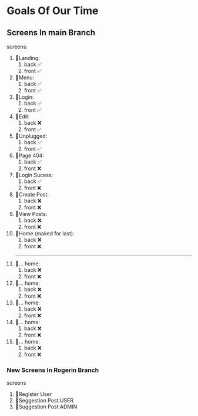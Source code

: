 # Goals Of Our Time

## Screens In main Branch

screens:

 1. 💠Landing:
    1. back ✅
    2. front ✅
 2. 💠Menu:
    1. back ✅
    2. front ✅
 3. 💠Login:
    1. back ✅
    2. front ✅
 4. 💠Edit:
    1. back ❌
    2. front ✅
 5. 💠Unplugged:
    1. back ✅
    2. front ✅
 6. 💠Page 404:
    1. back ✅
    2. front ❌
 7. 💠Login Sucess:
    1. back ✅
    2. front ❌
 8. 💠Create Post:
    1. back ❌
    2. front ❌
 9. 💠View Posts:
    1. back ❌
    2. front ❌
10. 💠Home (maked for last):
    1. back ❌
    2. front ❌
    ------------
11. 💠... home:  
     1. back ❌
     2. front ❌
12. 💠... home:  
    1. back ❌
    2. front ❌
13. 💠... home:  
    1. back ❌
    2. front ❌
14. 💠... home:  
    1. back ❌
    2. front ❌
15. 💠... home:  
    1. back ❌
    2. front ❌

### **New Screens In Rogerin Branch**

screens

1. 💠Register User
2. 💠Seggestion Post:USER
3. 💠Suggestion Post:ADMIN

<!-- ### **Changes With New Branch**

changes
 -->
